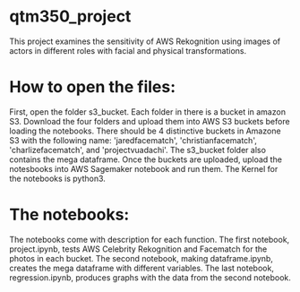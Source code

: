 # qtm350_project
This project examines the sensitivity of AWS Rekognition using images of actors in different roles with facial and physical transformations.

# How to open the files:
First, open the folder s3_bucket. Each folder in there is a bucket in amazon S3. Download the four folders and upload them into AWS S3 buckets before loading the notebooks. There should be 4 distinctive buckets in Amazone S3 with the following name: 'jaredfacematch', 'christianfacematch', 'charlizefacematch', and 'projectvuadachi'. The s3_bucket folder also contains the mega dataframe. Once the buckets are uploaded, upload the notesbooks into AWS Sagemaker notebook and run them. The Kernel for the notebooks is python3.

# The notebooks:
The notebooks come with description for each function. The first notebook, project.ipynb, tests AWS Celebrity Rekognition and Facematch for the photos in each bucket. The second notebook, making dataframe.ipynb, creates the mega dataframe with different variables. The last notebook, regression.ipynb, produces graphs with the data from the second notebook.  
